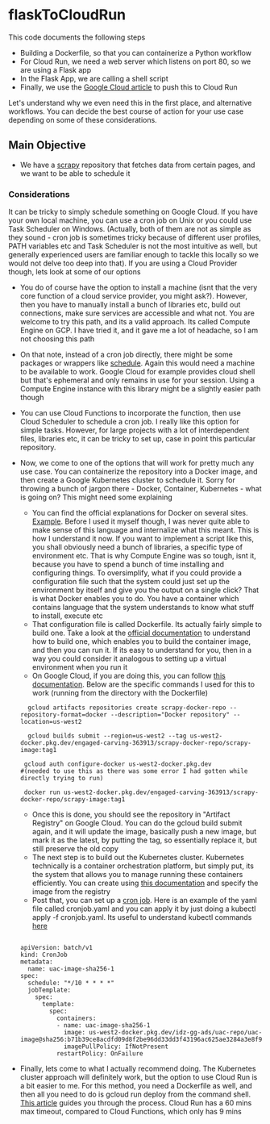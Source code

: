 # flaskToCloudRun
This code documents the following steps
- Building a Dockerfile, so that you can containerize a Python workflow
- For Cloud Run, we need a web server which listens on port 80, so we are using a Flask app
- In the Flask App, we are calling a shell script
- Finally, we use the [Google Cloud article](https://cloud.google.com/run/docs/quickstarts/build-and-deploy/deploy-python-service) to push this to Cloud Run

Let's understand why we even need this in the first place, and alternative workflows. You can decide the best course of action for your use case depending on some of these considerations.
## Main Objective
- We have a [scrapy](https://docs.scrapy.org/en/latest/intro/overview.html) repository that fetches data from certain pages, and we want to be able to schedule it
### Considerations
It can be tricky to simply schedule something on Google Cloud. If you have your own local machine, you can use a cron job on Unix or you could use Task Scheduler on Windows. (Actually, both of them are not as simple as they sound - cron job is sometimes tricky because of different user profiles, PATH variables etc and Task Scheduler is not the most intuitive as well, but generally experienced users are familiar enough to tackle this locally so we would not delve too deep into that). If you are using a Cloud Provider though, lets look at some of our options
- You do of course have the option to install a machine (isnt that the very core function of a cloud service provider, you might ask?). However, then you have to manually install a bunch of libraries etc, build out connections, make sure services are accessible and what not. You are welcome to try this path, and its a valid approach. Its called Compute Engine on GCP. I have tried it, and it gave me a lot of headache, so I am not choosing this path
- On that note, instead of a cron job directly, there might be some packages or wrappers like [schedule](https://schedule.readthedocs.io/en/stable/). Again this would need a machine to be available to work. Google Cloud for example provides cloud shell but that's ephemeral and only remains in use for your session. Using a Compute Engine instance with this library might be a slightly easier path though
- You can use Cloud Functions to incorporate the function, then use Cloud Scheduler to schedule a cron job. I really like this option for simple tasks. However, for large projects with a lot of interdependent files, libraries etc, it can be tricky to set up, case in point this particular repository. 
- Now, we come to one of the options that will work for pretty much any use case. You can containerize the repository into a Docker image, and then create a Google Kubernetes cluster to schedule it. Sorry for throwing a bunch of jargon there - Docker, Container, Kubernetes - what is going on? This might need some explaining
   - You can find the official explanations for Docker on several sites. [Example](https://www.ibm.com/sg-en/topics/docker). Before I used it myself though, I was never quite able to make sense of this language and internalize what this meant. This is how I understand it now. If you want to implement a script like this, you shall obviously need a bunch of libraries, a specific type of environment etc. That is why Compute Engine was so tough, isnt it, because you have to spend a bunch of time installing and configuring things. To oversimplify, what if you could provide a configuration file such that the system could just set up the environment by itself and give you the output on a single click? That is what Docker enables you to do. You have a container which contains language that the system understands to know what stuff to install, execute etc
   - That configuration file is called Dockerfile. Its actually fairly simple to build one. Take a look at the [official documentation](https://docs.docker.com/language/python/build-images/) to understand how to build one, which enables you to build the container image, and then you can run it. If its easy to understand for you, then in a way you could consider it analogous to setting up a virtual environment when you run it
   - On Google Cloud, if you are doing this, you can follow [this documentation](https://cloud.google.com/build/docs/building/build-containers#use-dockerfile). Below are the specific commands I used for this to work (running from the directory with the Dockerfile)
   ```
  	 gcloud artifacts repositories create scrapy-docker-repo --repository-format=docker --description="Docker repository" --location=us-west2 

	 gcloud builds submit --region=us-west2 --tag us-west2-docker.pkg.dev/engaged-carving-363913/scrapy-docker-repo/scrapy-image:tag1

	gcloud auth configure-docker us-west2-docker.pkg.dev
   #(needed to use this as there was some error I had gotten while directly trying to run)

	docker run us-west2-docker.pkg.dev/engaged-carving-363913/scrapy-docker-repo/scrapy-image:tag1
  ```
  
  - Once this is done, you should see the repository in "Artifact Registry" on Google Cloud. You can do the gcloud build submit again, and it will update the image, basically push a new image, but mark it as the latest, by putting the tag, so essentially replace it, but still preserve the old copy
  - The next step is to build out the Kubernetes cluster. Kubernetes technically is a container orchestration platform, but simply put, its the system that allows you to manage running these containers efficiently. You can create using [this documentation](https://cloud.google.com/kubernetes-engine/docs/how-to/creating-a-zonal-cluster) and specify the image from the registry
  - Post that, you can set up a [cron job](https://cloud.google.com/kubernetes-engine/docs/how-to/cronjobs#creating). Here is an example of the yaml file called cronjob.yaml and you can apply it by just doing a kubectl apply -f cronjob.yaml. Its useful to understand kubectl commands [here](https://kubernetes.io/docs/reference/kubectl/cheatsheet/)
   ```
   
   apiVersion: batch/v1
   kind: CronJob
   metadata:
     name: uac-image-sha256-1
   spec:
     schedule: "*/10 * * * *"
     jobTemplate:
       spec:
         template:
           spec:
             containers:
             - name: uac-image-sha256-1
               image: us-west2-docker.pkg.dev/idz-gg-ads/uac-repo/uac-image@sha256:b71b39ce8acdfd09d8f2be96dd33dd3f43196ac625ae3284a3e8f9a8554ad6bd
               imagePullPolicy: IfNotPresent            
             restartPolicy: OnFailure
    ```
- Finally, lets come to what I actually recommend doing. The Kubernetes cluster approach will definitely work, but the option to use Cloud Run is a bit easier to me. For this method, you need a Dockerfile as well, and then all you need to do is gcloud run deploy from the command shell. [This article](https://cloud.google.com/run/docs/quickstarts/build-and-deploy/deploy-python-service) guides you through the process. Cloud Run has a 60 mins max timeout, compared to Cloud Functions, which only has 9 mins
